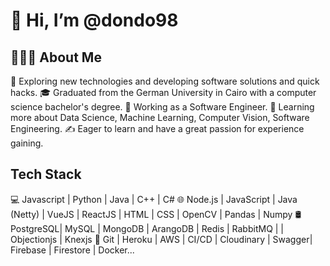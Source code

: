 # 👋 Hi, I’m @dondo98

## 👨🏻‍💻 About Me
🤔   Exploring new technologies and developing software solutions and quick hacks.
🎓   Graduated from the German University in Cairo with a computer science bachelor's degree.
💼   Working as a Software Engineer.
🌱   Learning more about Data Science, Machine Learning, Computer Vision, Software Engineering.
✍️   Eager to learn and have a great passion for experience gaining.
## Tech Stack
💻   Javascript | Python | Java | C++ | C#
🌐   Node.js | JavaScript | Java (Netty) | VueJS | ReactJS | HTML | CSS | OpenCV | Pandas | Numpy
🛢   PostgreSQL| MySQL | MongoDB | ArangoDB | Redis | RabbitMQ | | Objectionjs | Knexjs
🔧   Git | Heroku | AWS | CI/CD | Cloudinary | Swagger| Firebase | Firestore | Docker...

<!---
dondo98/dondo98 is a ✨ special ✨ repository because its `README.md` (this file) appears on your GitHub profile.
You can click the Preview link to take a look at your changes.
--->
